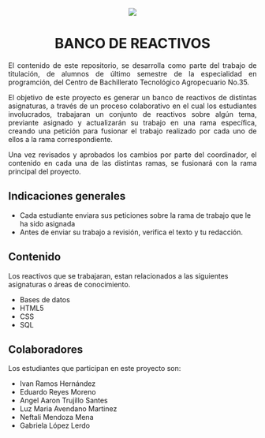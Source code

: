<p align="center"> <img src="http://cbta35.edu.mx/jcmartinez/avatar-firma.jpg"/> </p> 

<h1 align="center">BANCO DE REACTIVOS</h1>

<p align="justify">El contenido de este repositorio, se desarrolla como parte del trabajo de titulación, de alumnos de último semestre de la especialidad en programción, del Centro de Bachillerato Tecnológico Agropecuario No.35.</p>

<p align="justify">El objetivo de este proyecto es generar un banco de reactivos de distintas asignaturas, a través de un proceso colaborativo en el cual los estudiantes involucrados, trabajaran un conjunto de reactivos sobre algún tema, previante asignado y actualizarán su trabajo en una rama específica, creando una petición para fusionar el trabajo realizado por cada uno de ellos a la rama correspondiente.</p>

<p align="justify">Una vez revisados y aprobados los cambios por parte del coordinador, el contenido en cada una de las distintas ramas, se fusionará con la rama principal del proyecto.</p>

## Indicaciones generales

- Cada estudiante enviara sus peticiones sobre la rama de trabajo que le ha sido asignada
- Antes de enviar su trabajo a revisión, verifica el texto y tu redacción.  

## Contenido

Los reactivos que se trabajaran, estan relacionados a las siguientes asignaturas o áreas de conocimiento.

 - Bases de datos
 - HTML5
 - CSS
 - SQL

## Colaboradores

Los estudiantes que participan en este proyecto son:

 - Ivan Ramos Hernández
 - Eduardo Reyes Moreno
 - Angel Aaron Trujillo Santes
 - Luz Maria Avendano Martinez
 - Neftali Mendoza Mena
 - Gabriela López Lerdo
